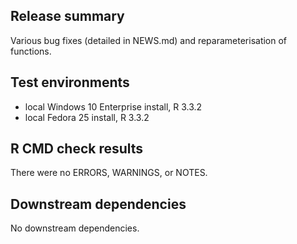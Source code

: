 ## Release summary

Various bug fixes (detailed in NEWS.md) and reparameterisation of functions.

## Test environments

* local Windows 10 Enterprise install, R 3.3.2
* local Fedora 25 install, R 3.3.2

## R CMD check results

There were no ERRORS, WARNINGS, or NOTES.

## Downstream dependencies

No downstream dependencies.